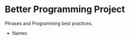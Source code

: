 Better Programming Project
==========================

Phrases and Programming best practices.

- Names
